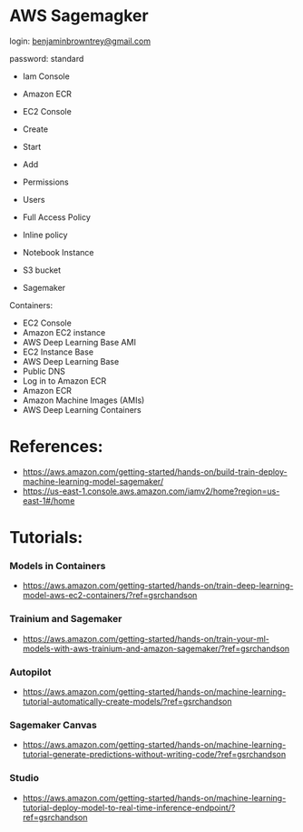 # AWS Sagemagker


login:
benjaminbrowntrey@gmail.com

password:
standard



- Iam Console
- Amazon ECR
- EC2 Console




- Create 
- Start 
- Add



- Permissions
- Users 
- Full Access Policy
- Inline policy
- Notebook Instance
- S3 bucket 
- Sagemaker





Containers: 

- EC2 Console
- Amazon EC2 instance
- AWS Deep Learning Base AMI
- EC2 Instance Base
- AWS Deep Learning Base
- Public DNS
- Log in to Amazon ECR
- Amazon ECR
- Amazon Machine Images (AMIs)
- AWS Deep Learning Containers

# References:

- https://aws.amazon.com/getting-started/hands-on/build-train-deploy-machine-learning-model-sagemaker/
- https://us-east-1.console.aws.amazon.com/iamv2/home?region=us-east-1#/home

# Tutorials:

### Models in Containers
- https://aws.amazon.com/getting-started/hands-on/train-deep-learning-model-aws-ec2-containers/?ref=gsrchandson

### Trainium and Sagemaker
- https://aws.amazon.com/getting-started/hands-on/train-your-ml-models-with-aws-trainium-and-amazon-sagemaker/?ref=gsrchandson
 
### Autopilot
- https://aws.amazon.com/getting-started/hands-on/machine-learning-tutorial-automatically-create-models/?ref=gsrchandson

### Sagemaker Canvas
- https://aws.amazon.com/getting-started/hands-on/machine-learning-tutorial-generate-predictions-without-writing-code/?ref=gsrchandson

### Studio
- https://aws.amazon.com/getting-started/hands-on/machine-learning-tutorial-deploy-model-to-real-time-inference-endpoint/?ref=gsrchandson

